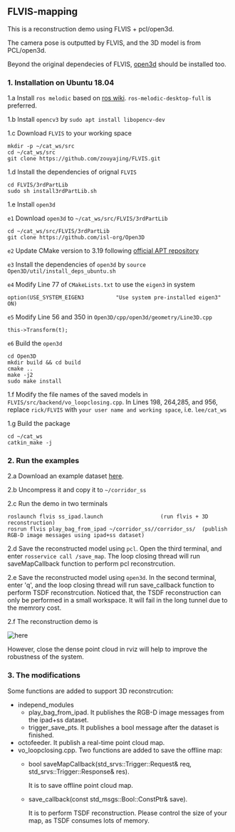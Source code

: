 ## FLVIS-mapping

This is a reconstruction demo using FLVIS + pcl/open3d.

The camera pose is outputted by FLVIS, and the 3D model is from PCL/open3d.

Beyond the original dependecies of FLVIS, [open3d](http://www.open3d.org/) should be installed too.

### 1. Installation on Ubuntu 18.04 
1.a Install `ros melodic` based on [ros wiki](http://wiki.ros.org/melodic/Installation/Ubuntu). `ros-melodic-desktop-full` is preferred.

1.b Install `opencv3` by `sudo apt install libopencv-dev`

1.c Download `FLVIS` to your working space 
```
mkdir -p ~/cat_ws/src
cd ~/cat_ws/src
git clone https://github.com/zouyajing/FLVIS.git
```

1.d Install the dependencies of orignal `FLVIS`
```
cd FLVIS/3rdPartLib
sudo sh install3rdPartLib.sh
```

1.e Install `open3d`

  `e1` Download `open3d` to `~/cat_ws/src/FLVIS/3rdPartLib`
  ```
  cd ~/cat_ws/src/FLVIS/3rdPartLib
  git clone https://github.com/isl-org/Open3D
  ```
  `e2` Update CMake version to 3.19 following [official APT repository](https://apt.kitware.com/)

  `e3` Install the dependencies of `open3d` by `source Open3D/util/install_deps_ubuntu.sh`

  `e4` Modify Line 77 of `CMakeLists.txt` to use the `eigen3` in system
  ```
  option(USE_SYSTEM_EIGEN3          "Use system pre-installed eigen3"          ON)
  ```
  `e5` Modify Line 56 and 350 in `Open3D/cpp/open3d/geometry/Line3D.cpp`
  ```
  this->Transform(t);
  ```
  `e6` Build the `open3d`
  ```
  cd Open3D
  mkdir build && cd build
  cmake ..
  make -j2
  sudo make install
  ```

1.f Modify the file names of the saved models in `FLVIS/src/backend/vo_loopclosing.cpp`. In Lines 198, 264,285, and 956, replace `rick/FLVIS` with `your user name and working space`, i.e. `lee/cat_ws` 

1.g Build the package
```
cd ~/cat_ws
catkin_make -j
```


### 2. Run the examples
2.a Download an example dataset [here](https://drive.google.com/drive/folders/1gPuoolWCTm3IXKiE5yxaPDEBad07vjx3?usp=sharing).

2.b Uncompress it and copy it to `~/corridor_ss`

2.c Run the demo in two terminals

```
roslaunch flvis ss_ipad.launch                  (run flvis + 3D reconstruction)
rosrun flvis play_bag_from_ipad ~/corridor_ss//corridor_ss/  (publish RGB-D image messages using ipad+ss dataset)

```
2.d Save the reconstructed model using `pcl`. Open the third terminal, and enter `rosservice call /save_map`. The loop closing thread will run saveMapCallback function to perform pcl reconstrcution.

2.e Save the reconstructed model using `open3d`. In the second terminal, enter 'q', and the loop closing thread will run save_callback function to perform TSDF reconstrcution. Noticed that, the TSDF reconstruction can only be performed in a small workspace. It will fail in the long tunnel due to the memrory cost.

2.f The reconstruction demo is 

![here](https://github.com/zouyajing/PhD_document_for_navlab/blob/main/imgs/FLVIS_mapping.png)

However, close the dense point cloud in rviz will help to improve the robustness of the system.


### 3. The modifications 

Some functions are added to support 3D reconstrcution:

* independ_modules
  * play_bag_from_ipad. It publishes the RGB-D image messages from the ipad+ss dataset.
  * trigger_save_pts. It publishes a bool message after the dataset is finished.
* octofeeder. It publish a real-time point cloud map.
* vo_loopclosing.cpp. Two functions are added to save the offline map:
  * bool saveMapCallback(std_srvs::Trigger::Request& req, std_srvs::Trigger::Response& res).
    
    It is to save offline point cloud map.
    
  * save_callback(const std_msgs::Bool::ConstPtr& save). 
   
    It is to perform TSDF reconstruction. Please control the size of your map, as TSDF consumes lots of memory.
  



